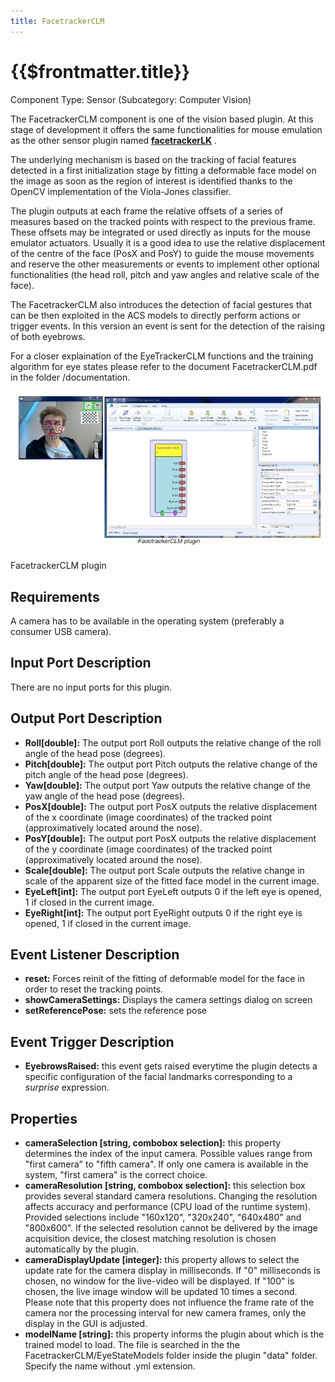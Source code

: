 ```yaml
---
title: FacetrackerCLM
---
```


# {{$frontmatter.title}}

Component Type: Sensor (Subcategory: Computer Vision)

The FacetrackerCLM component is one of the vision based plugin. At this stage of development it offers the same functionalities for mouse emulation as the other sensor plugin named **[facetrackerLK][1]** .

The underlying mechanism is based on the tracking of facial features detected in a first initialization stage by fitting a deformable face model on the image as soon as the region of interest is identified thanks to the OpenCV implementation of the Viola-Jones classifier.

The plugin outputs at each frame the relative offsets of a series of measures based on the tracked points with respect to the previous frame. These offsets may be integrated or used directly as inputs for the mouse emulator actuators. Usually it is a good idea to use the relative displacement of the centre of the face (PosX and PosY) to guide the mouse movements and reserve the other measurements or events to implement other optional functionalities (the head roll, pitch and yaw angles and relative scale of the face).

The FacetrackerCLM also introduces the detection of facial gestures that can be then exploited in the ACS models to directly perform actions or trigger events. In this version an event is sent for the detection of the raising of both eyebrows.

For a closer explaination of the EyeTrackerCLM functions and the training algorithm for eye states please refer to the document FacetrackerCLM.pdf in the folder /documentation.

![Screenshot: FacetrackerCLM plugin](./img/facetrackerclm.jpg "Screenshot: FacetrackerCLM plugin")

FacetrackerCLM plugin

## Requirements

A camera has to be available in the operating system (preferably a consumer USB camera).

## Input Port Description

There are no input ports for this plugin.

## Output Port Description

*   **Roll\[double\]:** The output port Roll outputs the relative change of the roll angle of the head pose (degrees).
*   **Pitch\[double\]:** The output port Pitch outputs the relative change of the pitch angle of the head pose (degrees).
*   **Yaw\[double\]:** The output port Yaw outputs the relative change of the yaw angle of the head pose (degrees).
*   **PosX\[double\]:** The output port PosX outputs the relative displacement of the x coordinate (image coordinates) of the tracked point (approximatively located around the nose).
*   **PosY\[double\]:** The output port PosX outputs the relative displacement of the y coordinate (image coordinates) of the tracked point (approximatively located around the nose).
*   **Scale\[double\]:** The output port Scale outputs the relative change in scale of the apparent size of the fitted face model in the current image.
*   **EyeLeft\[int\]:** The output port EyeLeft outputs 0 if the left eye is opened, 1 if closed in the current image.
*   **EyeRight\[int\]:** The output port EyeRight outputs 0 if the right eye is opened, 1 if closed in the current image.

## Event Listener Description

*   **reset:** Forces reinit of the fitting of deformable model for the face in order to reset the tracking points.
*   **showCameraSettings:** Displays the camera settings dialog on screen
*   **setReferencePose:** sets the reference pose

## Event Trigger Description

*   **EyebrowsRaised:** this event gets raised everytime the plugin detects a specific configuration of the facial landmarks corresponding to a _surprise_ expression.

## Properties

*   **cameraSelection \[string, combobox selection\]:** this property determines the index of the input camera. Possible values range from "first camera" to "fifth camera". If only one camera is available in the system, "first camera" is the correct choice.
*   **cameraResolution \[string, combobox selection\]:** this selection box provides several standard camera resolutions. Changing the resolution affects accuracy and performance (CPU load of the runtime system). Provided selections include "160x120", "320x240", "640x480" and "800x600". If the selected resolution cannot be delivered by the image acquisition device, the closest matching resolution is chosen automatically by the plugin.
*   **cameraDisplayUpdate \[integer\]:** this property allows to select the update rate for the camera display in milliseconds. If "0" milliseconds is chosen, no window for the live-video will be displayed. If "100" is chosen, the live image window will be updated 10 times a second. Please note that this property does not influence the frame rate of the camera nor the processing interval for new camera frames, only the display in the GUI is adjusted.
*   **modelName \[string\]:** this property informs the plugin about which is the trained model to load. The file is searched in the the FacetrackerCLM/EyeStateModels folder inside the plugin "data" folder. Specify the name without .yml extension.

[1]: FacetrackerLK.htm